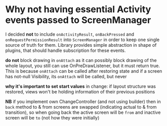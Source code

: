 
# Why not having essential Activity events passed to ScreenManager

I decided **not** to include `onActivityResult`, `onBackPressed` and `onRequestPermissionResult`
into `ScreenManager` in order to keep one single source of truth for them. Library provides
simple abstraction in shape of plugins, that should handle subscription for these events.

**do not** block drawing in `onAttach` as it can possibly block drawing of the whole layout,
you still can use OnPreDrawListener, but it must return true. This is because `onAttach` can
be called after restoring state and if a screen has not-null Visibility, its `onAttach` will be
called, but never 

**why it's important to set start values** in change: if layout structure was restored,
views won't be holding information of their previous positions

**NB** if you implement own ChangeController (and not using builder) then in `back` method
to & from screens are swapped (indicating actual to & from transition), so when going back
the active screen will be `from` and inactive screen will be `to` (not how they were initially)
